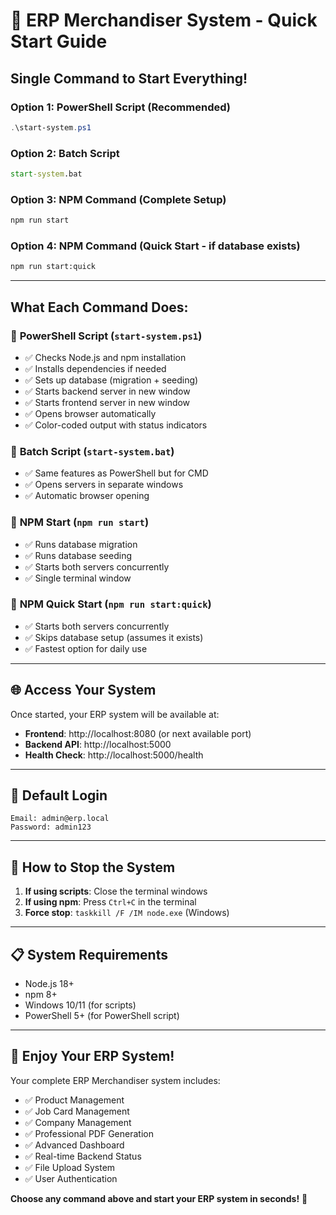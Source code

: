 # 🚀 ERP Merchandiser System - Quick Start Guide

## Single Command to Start Everything!

### Option 1: PowerShell Script (Recommended)
```powershell
.\start-system.ps1
```

### Option 2: Batch Script
```cmd
start-system.bat
```

### Option 3: NPM Command (Complete Setup)
```bash
npm run start
```

### Option 4: NPM Command (Quick Start - if database exists)
```bash
npm run start:quick
```

---

## What Each Command Does:

### 🎯 **PowerShell Script** (`start-system.ps1`)
- ✅ Checks Node.js and npm installation
- ✅ Installs dependencies if needed
- ✅ Sets up database (migration + seeding)
- ✅ Starts backend server in new window
- ✅ Starts frontend server in new window
- ✅ Opens browser automatically
- ✅ Color-coded output with status indicators

### 🎯 **Batch Script** (`start-system.bat`)
- ✅ Same features as PowerShell but for CMD
- ✅ Opens servers in separate windows
- ✅ Automatic browser opening

### 🎯 **NPM Start** (`npm run start`)
- ✅ Runs database migration
- ✅ Runs database seeding
- ✅ Starts both servers concurrently
- ✅ Single terminal window

### 🎯 **NPM Quick Start** (`npm run start:quick`)
- ✅ Starts both servers concurrently
- ✅ Skips database setup (assumes it exists)
- ✅ Fastest option for daily use

---

## 🌐 Access Your System

Once started, your ERP system will be available at:

- **Frontend**: http://localhost:8080 (or next available port)
- **Backend API**: http://localhost:5000
- **Health Check**: http://localhost:5000/health

---

## 🔑 Default Login

```
Email: admin@erp.local
Password: admin123
```

---

## 🛑 How to Stop the System

1. **If using scripts**: Close the terminal windows
2. **If using npm**: Press `Ctrl+C` in the terminal
3. **Force stop**: `taskkill /F /IM node.exe` (Windows)

---

## 📋 System Requirements

- Node.js 18+ 
- npm 8+
- Windows 10/11 (for scripts)
- PowerShell 5+ (for PowerShell script)

---

## 🎉 Enjoy Your ERP System!

Your complete ERP Merchandiser system includes:
- ✅ Product Management
- ✅ Job Card Management  
- ✅ Company Management
- ✅ Professional PDF Generation
- ✅ Advanced Dashboard
- ✅ Real-time Backend Status
- ✅ File Upload System
- ✅ User Authentication

**Choose any command above and start your ERP system in seconds!** 🚀
